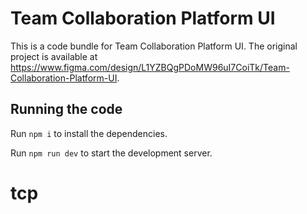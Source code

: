
  # Team Collaboration Platform UI

  This is a code bundle for Team Collaboration Platform UI. The original project is available at https://www.figma.com/design/L1YZBQgPDoMW96uI7CoiTk/Team-Collaboration-Platform-UI.

  ## Running the code

  Run `npm i` to install the dependencies.

  Run `npm run dev` to start the development server.
  # tcp
